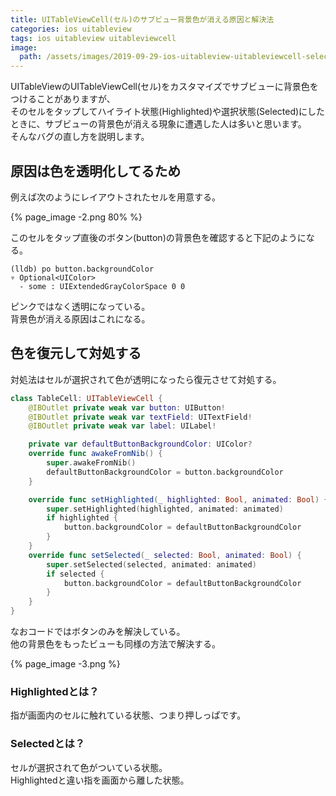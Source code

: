 ```yaml
---
title: UITableViewCell(セル)のサブビュー背景色が消える原因と解決法
categories: ios uitableview
tags: ios uitableview uitableviewcell
image:
  path: /assets/images/2019-09-29-ios-uitableview-uitableviewcell-selected-subviews-gone-1.png
---
```

UITableViewのUITableViewCell(セル)をカスタマイズでサブビューに背景色をつけることがありますが、  
そのセルをタップしてハイライト状態(Highlighted)や選択状態(Selected)にしたときに、サブビューの背景色が消える現象に遭遇した人は多いと思います。  
そんなバグの直し方を説明します。

## 原因は色を透明化してるため
例えば次のようにレイアウトされたセルを用意する。

{% page_image -2.png 80% %}

このセルをタップ直後のボタン(button)の背景色を確認すると下記のようになる。

```
(lldb) po button.backgroundColor
▿ Optional<UIColor>
  - some : UIExtendedGrayColorSpace 0 0
```

ピンクではなく透明になっている。  
背景色が消える原因はこれになる。

## 色を復元して対処する

対処法はセルが選択されて色が透明になったら復元させて対処する。

```swift
class TableCell: UITableViewCell {
    @IBOutlet private weak var button: UIButton!
    @IBOutlet private weak var textField: UITextField!
    @IBOutlet private weak var label: UILabel!

    private var defaultButtonBackgroundColor: UIColor?
    override func awakeFromNib() {
        super.awakeFromNib()
        defaultButtonBackgroundColor = button.backgroundColor
    }

    override func setHighlighted(_ highlighted: Bool, animated: Bool) {
        super.setHighlighted(highlighted, animated: animated)
        if highlighted {
            button.backgroundColor = defaultButtonBackgroundColor
        }
    }
    override func setSelected(_ selected: Bool, animated: Bool) {
        super.setSelected(selected, animated: animated)
        if selected {
            button.backgroundColor = defaultButtonBackgroundColor
        }
    }
}
```

なおコードではボタンのみを解決している。  
他の背景色をもったビューも同様の方法で解決する。

{% page_image -3.png %}

### Highlightedとは？
指が画面内のセルに触れている状態、つまり押しっぱです。

### Selectedとは？
セルが選択されて色がついている状態。  
Highlightedと違い指を画面から離した状態。
